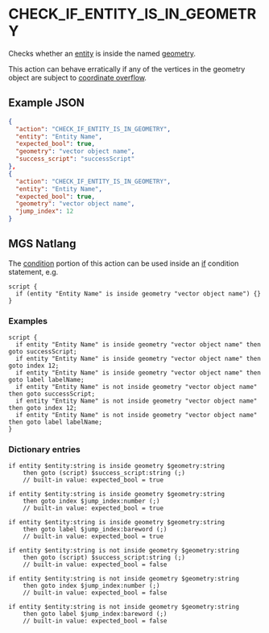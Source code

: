 # CHECK_IF_ENTITY_IS_IN_GEOMETRY

Checks whether an [entity](../entities) is inside the named [geometry](../vector_objects).

This action can behave erratically if any of the vertices in the geometry object are subject to [coordinate overflow](../vector_objects#coordinate-overflow).

## Example JSON

```json
{
  "action": "CHECK_IF_ENTITY_IS_IN_GEOMETRY",
  "entity": "Entity Name",
  "expected_bool": true,
  "geometry": "vector object name",
  "success_script": "successScript"
},
{
  "action": "CHECK_IF_ENTITY_IS_IN_GEOMETRY",
  "entity": "Entity Name",
  "expected_bool": true,
  "geometry": "vector object name",
  "jump_index": 12
}
```

## MGS Natlang

The [condition](../conditional_gotos) portion of this action can be used inside an [if](../mgs/advanced_syntax#if-and-else) condition statement, e.g.

```mgs
script {
  if (entity "Entity Name" is inside geometry "vector object name") {}
}
```

### Examples

```mgs
script {
  if entity "Entity Name" is inside geometry "vector object name" then goto successScript;
  if entity "Entity Name" is inside geometry "vector object name" then goto index 12;
  if entity "Entity Name" is inside geometry "vector object name" then goto label labelName;
  if entity "Entity Name" is not inside geometry "vector object name" then goto successScript;
  if entity "Entity Name" is not inside geometry "vector object name" then goto index 12;
  if entity "Entity Name" is not inside geometry "vector object name" then goto label labelName;
}
```

### Dictionary entries

```
if entity $entity:string is inside geometry $geometry:string
    then goto (script) $success_script:string (;)
	// built-in value: expected_bool = true

if entity $entity:string is inside geometry $geometry:string
    then goto index $jump_index:number (;)
	// built-in value: expected_bool = true

if entity $entity:string is inside geometry $geometry:string
    then goto label $jump_index:bareword (;)
	// built-in value: expected_bool = true

if entity $entity:string is not inside geometry $geometry:string
    then goto (script) $success_script:string (;)
	// built-in value: expected_bool = false

if entity $entity:string is not inside geometry $geometry:string
    then goto index $jump_index:number (;)
	// built-in value: expected_bool = false

if entity $entity:string is not inside geometry $geometry:string
    then goto label $jump_index:bareword (;)
	// built-in value: expected_bool = false
```
